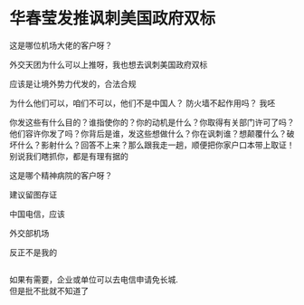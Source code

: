 # 华春莹发推讽刺美国政府双标


这是哪位机场大佬的客户呀？

外交天团为什么可以上推呀，我也想去讽刺美国政府双标

应该是让境外势力代发的，合法合规

为什么他们可以，咱们不可以，他们不是中国人？ 防火墙不起作用吗？ 我呸

你发这些有什么目的？谁指使你的？你的动机是什么？你取得有关部门许可了吗？他们容许你发了吗？你背后是谁，发这些想做什么？你在讽刺谁？想颠覆什么？破坏什么？影射什么？回答不上来？那么跟我走一趟，顺便把你家户口本带上取证！别说我们瞎抓你，都是有理有据的

这是哪个精神病院的客户呀？<img id="aimg_pFE0K" onclick="zoom(this, this.src, 0, 0, 0)" class="zoom" src="https://cdn.jsdelivr.net/gh/hishis/forum-master/public/images/patch.gif" onmouseover="img_onmouseoverfunc(this)" onload="thumbImg(this)" border="0" alt="" />

建议留图存证<img src="static/image/smiley/default/lol.gif" smilieid="12" border="0" alt="" /><img id="aimg_fyKm1" onclick="zoom(this, this.src, 0, 0, 0)" class="zoom" src="https://cdn.jsdelivr.net/gh/hishis/forum-master/public/images/patch.gif" onmouseover="img_onmouseoverfunc(this)" onload="thumbImg(this)" border="0" alt="" />

中国电信，应该

外交部机场<img src="static/image/smiley/default/lol.gif" smilieid="12" border="0" alt="" />

反正不是我的

<img src="static/image/smiley/yct/003.gif" smilieid="50" border="0" alt="" />

如果有需要，企业或单位可以去电信申请免长城.<br />
但是批不批就不知道了<br />
<img src="static/image/smiley/default/lol.gif" smilieid="12" border="0" alt="" />
